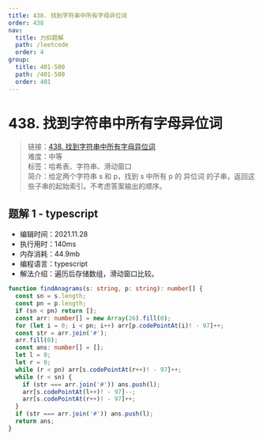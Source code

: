 ```yaml
---
title: 438. 找到字符串中所有字母异位词
order: 438
nav:
  title: 力扣题解
  path: /leetcode
  order: 4
group:
  title: 401-500
  path: /401-500
  order: 401
---
```


# 438. 找到字符串中所有字母异位词

> 链接：[438. 找到字符串中所有字母异位词](https://leetcode-cn.com/problems/find-all-anagrams-in-a-string/)  
> 难度：中等  
> 标签：哈希表、字符串、滑动窗口  
> 简介：给定两个字符串 s 和 p，找到 s 中所有 p 的 异位词 的子串，返回这些子串的起始索引。不考虑答案输出的顺序。

## 题解 1 - typescript

- 编辑时间：2021.11.28
- 执行用时：140ms
- 内存消耗：44.9mb
- 编程语言：typescript
- 解法介绍：遍历后存储数组，滑动窗口比较。

```typescript
function findAnagrams(s: string, p: string): number[] {
  const sn = s.length;
  const pn = p.length;
  if (sn < pn) return [];
  const arr: number[] = new Array(26).fill(0);
  for (let i = 0; i < pn; i++) arr[p.codePointAt(i)! - 97]++;
  const str = arr.join('#');
  arr.fill(0);
  const ans: number[] = [];
  let l = 0;
  let r = 0;
  while (r < pn) arr[s.codePointAt(r++)! - 97]++;
  while (r < sn) {
    if (str === arr.join('#')) ans.push(l);
    arr[s.codePointAt(l++)! - 97]--;
    arr[s.codePointAt(r++)! - 97]++;
  }
  if (str === arr.join('#')) ans.push(l);
  return ans;
}
```
